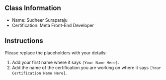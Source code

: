 ## Class Information
- Name: Sudheer Suraparaju 
- Certification: Meta Front-End Developer  

## Instructions
Please replace the placeholders with your details:
1. Add your first name where it says `[Your Name Here]`.  
2. Add the name of the certification you are working on where it says `[Your Certification Name Here]`.  
